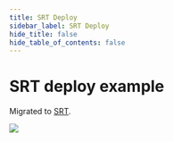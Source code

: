 ```yaml
---
title: SRT Deploy
sidebar_label: SRT Deploy
hide_title: false
hide_table_of_contents: false
---
```


# SRT deploy example

Migrated to [SRT](./srt.md).

![](https://ossrs.net/gif/v1/sls.gif?site=ossrs.io&path=/lts/doc/en/v5/sample-srt)


